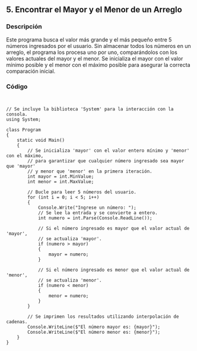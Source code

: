 ## 5. Encontrar el Mayor y el Menor de un Arreglo
### Descripción

Este programa busca el valor más grande y el más pequeño entre 5 números ingresados por el usuario. Sin almacenar todos los números en un arreglo, el programa los procesa uno por uno, comparándolos con los valores actuales del mayor y el menor. Se inicializa el mayor con el valor mínimo posible y el menor con el máximo posible para asegurar la correcta comparación inicial.
### Código
```


// Se incluye la biblioteca 'System' para la interacción con la consola.
using System;

class Program
{
    static void Main()
    {
        // Se inicializa 'mayor' con el valor entero mínimo y 'menor' con el máximo,
        // para garantizar que cualquier número ingresado sea mayor que 'mayor'
        // y menor que 'menor' en la primera iteración.
        int mayor = int.MinValue;
        int menor = int.MaxValue;

        // Bucle para leer 5 números del usuario.
        for (int i = 0; i < 5; i++)
        {
            Console.Write("Ingrese un número: ");
            // Se lee la entrada y se convierte a entero.
            int numero = int.Parse(Console.ReadLine());

            // Si el número ingresado es mayor que el valor actual de 'mayor',
            // se actualiza 'mayor'.
            if (numero > mayor)
            {
                mayor = numero;
            }

            // Si el número ingresado es menor que el valor actual de 'menor',
            // se actualiza 'menor'.
            if (numero < menor)
            {
                menor = numero;
            }
        }

        // Se imprimen los resultados utilizando interpolación de cadenas.
        Console.WriteLine($"El número mayor es: {mayor}");
        Console.WriteLine($"El número menor es: {menor}");
    }
}


``` 